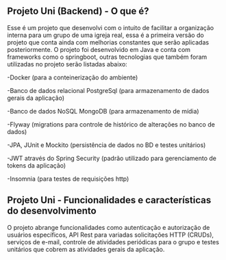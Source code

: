 ## Projeto Uni (Backend) - O que é?

Esse é um projeto que desenvolvi com o intuito de facilitar a organização interna para um grupo de uma igreja real, essa é a primeira versão do projeto que conta ainda com melhorias constantes que serão aplicadas posteriormente. 
O projeto foi desenvolvido em Java e conta com frameworks como o springboot, outras tecnologias que também foram utilizadas no projeto serão listadas abaixo:

-Docker (para a conteinerização do ambiente)

-Banco de dados relacional PostgreSql (para armazenamento de dados gerais da aplicação)

-Banco de dados NoSQL MongoDB (para armazenamento de mídia)

-Flyway (migrations para controle de histórico de alterações no banco de dados)

-JPA, JUnit e Mockito (persistência de dados no BD e testes unitários)

-JWT através do Spring Security (padrão utilizado para gerenciamento de tokens da aplicação)

-Insomnia (para testes de requisições http)

## Projeto Uni - Funcionalidades e características do desenvolvimento
O projeto abrange funcionalidades como autenticação e autorização de usuários específicos, API Rest para variadas solicitações HTTP (CRUDs), serviços de e-mail,
controle de atividades periódicas para o grupo e testes unitários que cobrem
as atividades gerais da aplicação.









